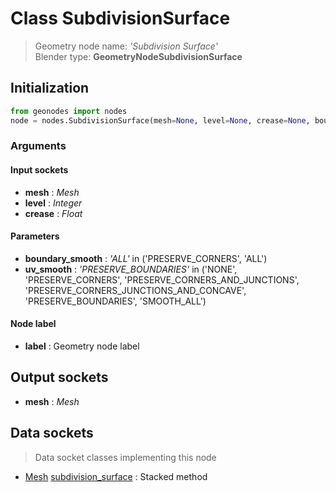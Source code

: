 
# Class SubdivisionSurface

> Geometry node name: _'Subdivision Surface'_<br>Blender type:  **GeometryNodeSubdivisionSurface**

## Initialization


```python
from geonodes import nodes
node = nodes.SubdivisionSurface(mesh=None, level=None, crease=None, boundary_smooth='ALL', uv_smooth='PRESERVE_BOUNDARIES', label=None)
```


### Arguments


#### Input sockets



- **mesh** : _Mesh_
- **level** : _Integer_
- **crease** : _Float_



#### Parameters



- **boundary_smooth** : _'ALL'_ in ('PRESERVE_CORNERS', 'ALL')
- **uv_smooth** : _'PRESERVE_BOUNDARIES'_ in ('NONE', 'PRESERVE_CORNERS', 'PRESERVE_CORNERS_AND_JUNCTIONS', 'PRESERVE_CORNERS_JUNCTIONS_AND_CONCAVE', 'PRESERVE_BOUNDARIES', 'SMOOTH_ALL')



#### Node label



- **label** : Geometry node label



## Output sockets



- **mesh** : _Mesh_



## Data sockets

> Data socket classes implementing this node


- [Mesh](../sockets/Mesh.md) [subdivision_surface](../sockets/Mesh.md#subdivision_surface) : Stacked method


